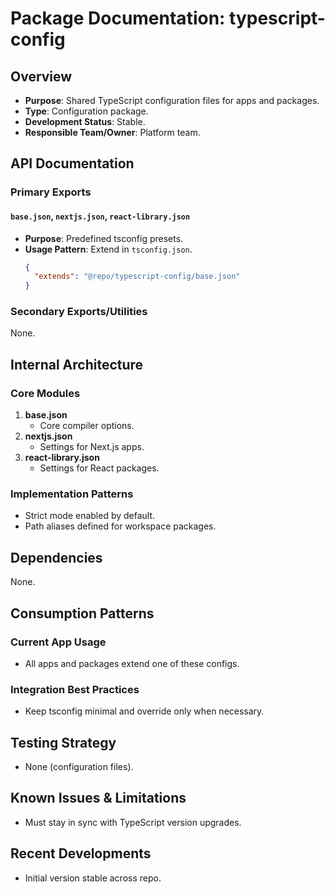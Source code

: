 # Package Documentation: typescript-config

## Overview
- **Purpose**: Shared TypeScript configuration files for apps and packages.
- **Type**: Configuration package.
- **Development Status**: Stable.
- **Responsible Team/Owner**: Platform team.

## API Documentation

### Primary Exports

#### `base.json`, `nextjs.json`, `react-library.json`
- **Purpose**: Predefined tsconfig presets.
- **Usage Pattern**: Extend in `tsconfig.json`.
  ```json
  {
    "extends": "@repo/typescript-config/base.json"
  }
  ```

### Secondary Exports/Utilities
None.

## Internal Architecture

### Core Modules
1. **base.json**
   - Core compiler options.
2. **nextjs.json**
   - Settings for Next.js apps.
3. **react-library.json**
   - Settings for React packages.

### Implementation Patterns
- Strict mode enabled by default.
- Path aliases defined for workspace packages.

## Dependencies
None.

## Consumption Patterns

### Current App Usage
- All apps and packages extend one of these configs.

### Integration Best Practices
- Keep tsconfig minimal and override only when necessary.

## Testing Strategy
- None (configuration files).

## Known Issues & Limitations
- Must stay in sync with TypeScript version upgrades.

## Recent Developments
- Initial version stable across repo.
